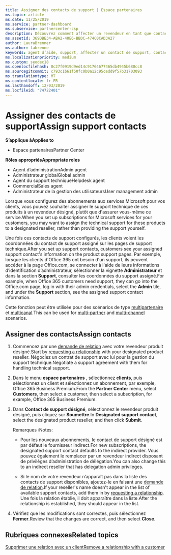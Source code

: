 ```yaml
---
title: Assigner des contacts de support | Espace partenaires
ms.topic: article
ms.date: 11/25/2019
ms.service: partner-dashboard
ms.subservice: partnercenter-csp
description: Découvrez comment affecter un revendeur en tant que contact du support technique pour les clients disposant d’abonnements aux services Microsoft.
ms.assetid: 369DBE34-ABA2-40E6-BBDC-474C0CAD3A27
author: LauraBrenner
ms.author: labrenne
keywords: agent d’aide, support, affecter un contact de support, contact chargé du support
ms.localizationpriority: medium
ms.custom: seodec18
ms.openlocfilehash: 0c27f0919d9ed14c91764677465db4945b680cc8
ms.sourcegitcommit: c793c1b61f50fc0b0a12c95cedd9f57b31703093
ms.translationtype: MT
ms.contentlocale: fr-FR
ms.lasthandoff: 12/03/2019
ms.locfileid: "74722401"
---
```

# <a name="assign-support-contacts"></a><span data-ttu-id="fb801-104">Assigner des contacts de support</span><span class="sxs-lookup"><span data-stu-id="fb801-104">Assign support contacts</span></span>

<span data-ttu-id="fb801-105">**S’applique à**</span><span class="sxs-lookup"><span data-stu-id="fb801-105">**Applies to**</span></span>

- <span data-ttu-id="fb801-106">Espace partenaires</span><span class="sxs-lookup"><span data-stu-id="fb801-106">Partner Center</span></span>

<span data-ttu-id="fb801-107">**Rôles appropriés**</span><span class="sxs-lookup"><span data-stu-id="fb801-107">**Appropriate roles**</span></span>

- <span data-ttu-id="fb801-108">Agent d’administration</span><span class="sxs-lookup"><span data-stu-id="fb801-108">Admin agent</span></span>
- <span data-ttu-id="fb801-109">Administrateur global</span><span class="sxs-lookup"><span data-stu-id="fb801-109">Global admin</span></span>
- <span data-ttu-id="fb801-110">Agent du support technique</span><span class="sxs-lookup"><span data-stu-id="fb801-110">Helpdesk agent</span></span>
- <span data-ttu-id="fb801-111">Commercial</span><span class="sxs-lookup"><span data-stu-id="fb801-111">Sales agent</span></span>
- <span data-ttu-id="fb801-112">Administrateur de la gestion des utilisateurs</span><span class="sxs-lookup"><span data-stu-id="fb801-112">User management admin</span></span>

<span data-ttu-id="fb801-113">Lorsque vous configurez des abonnements aux services Microsoft pour vos clients, vous pouvez souhaiter assigner le support technique de ces produits à un revendeur désigné, plutôt que d'assurer vous-même ce service.</span><span class="sxs-lookup"><span data-stu-id="fb801-113">When you set up subscriptions for Microsoft services for your customers, you may want to assign the technical support for these products to a designated reseller, rather than providing the support yourself.</span></span>

<span data-ttu-id="fb801-114">Une fois ces contacts de support configurés, les clients voient les coordonnées du contact de support assigné sur les pages de support technique.</span><span class="sxs-lookup"><span data-stu-id="fb801-114">After you set up support contacts, customers see your assigned support contact's information on the product support pages.</span></span> <span data-ttu-id="fb801-115">Par exemple, lorsque les clients d'Office 365 ont besoin d'un support, ils peuvent accéder à la page Office.com, se connecter à l'aide de leurs informations d’identification d’administrateur, sélectionner la vignette **Administrateur** et dans la section **Support**, consulter les coordonnées du support assigné.</span><span class="sxs-lookup"><span data-stu-id="fb801-115">For example, when Office 365 customers need support, they can go into the Office.com page, log in with their admin credentials, select the **Admin** tile, and under the **Support** section, see the assigned support contact information.</span></span>

<span data-ttu-id="fb801-116">Cette fonction peut être utilisée pour des scénarios de type [multipartenaire](multipartner.md) et [multicanal](multichannel.md).</span><span class="sxs-lookup"><span data-stu-id="fb801-116">This can be used for [multi-partner](multipartner.md) and [multi-channel](multichannel.md) scenarios.</span></span> 

<a href="" id="assigncontacts"></a>
## <a name="assign-contacts"></a><span data-ttu-id="fb801-117">Assigner des contacts</span><span class="sxs-lookup"><span data-stu-id="fb801-117">Assign contacts</span></span>

1.  <span data-ttu-id="fb801-118">Commencez par une [demande de relation](request-a-relationship-with-a-customer.md) avec votre revendeur produit désigné.</span><span class="sxs-lookup"><span data-stu-id="fb801-118">Start by [requesting a relationship](request-a-relationship-with-a-customer.md) with your designated product reseller.</span></span> <span data-ttu-id="fb801-119">Négociez un contrat de support avec lui pour la gestion du support technique.</span><span class="sxs-lookup"><span data-stu-id="fb801-119">Negotiate a support agreement with them for handling technical support.</span></span>

2.  <span data-ttu-id="fb801-120">Dans le menu **espace partenaires** , sélectionnez **clients**, puis sélectionnez un client et sélectionnez un abonnement, par exemple, Office 365 Business Premium.</span><span class="sxs-lookup"><span data-stu-id="fb801-120">From the **Partner Center** menu, select **Customers**, then select a customer, then select a subscription, for example, Office 365 Business Premium.</span></span>

3.  <span data-ttu-id="fb801-121">Dans **Contact de support désigné**, sélectionnez le revendeur produit désigné, puis cliquez sur **Soumettre**.</span><span class="sxs-lookup"><span data-stu-id="fb801-121">In  **Designated support contact**, select the designated product reseller, and then click **Submit**.</span></span> 

    <span data-ttu-id="fb801-122">Remarques :</span><span class="sxs-lookup"><span data-stu-id="fb801-122">Notes:</span></span> 
    
    *  <span data-ttu-id="fb801-123">Pour les nouveaux abonnements, le contact de support désigné est par défaut le fournisseur indirect.</span><span class="sxs-lookup"><span data-stu-id="fb801-123">For new subscriptions, the designated support contact defaults to the indirect provider.</span></span> <span data-ttu-id="fb801-124">Vous pouvez également le remplacer par un revendeur indirect disposant de privilèges d’administration de délégation.</span><span class="sxs-lookup"><span data-stu-id="fb801-124">You can also change this to an indirect reseller that has delegation admin privileges.</span></span>
    
    *  <span data-ttu-id="fb801-125">Si le nom de votre revendeur n’apparaît pas dans la liste des contacts de support disponibles, ajoutez-le en faisant une [demande de relation](request-a-relationship-with-a-customer.md).</span><span class="sxs-lookup"><span data-stu-id="fb801-125">If your reseller's name doesn't appear in the list of available support contacts, add them in by [requesting a relationship](request-a-relationship-with-a-customer.md).</span></span> <span data-ttu-id="fb801-126">Une fois la relation établie, il doit apparaître dans la liste.</span><span class="sxs-lookup"><span data-stu-id="fb801-126">After the relationship is established, they should appear in the list.</span></span>  

4.  <span data-ttu-id="fb801-127">Vérifiez que les modifications sont correctes, puis sélectionnez **Fermer**.</span><span class="sxs-lookup"><span data-stu-id="fb801-127">Review that the changes are correct, and then select **Close**.</span></span>

## <a name="related-topics"></a><span data-ttu-id="fb801-128">Rubriques connexes</span><span class="sxs-lookup"><span data-stu-id="fb801-128">Related topics</span></span>

[<span data-ttu-id="fb801-129">Supprimer une relation avec un client</span><span class="sxs-lookup"><span data-stu-id="fb801-129">Remove a relationship with a customer</span></span>](remove-a-relationship.md)
